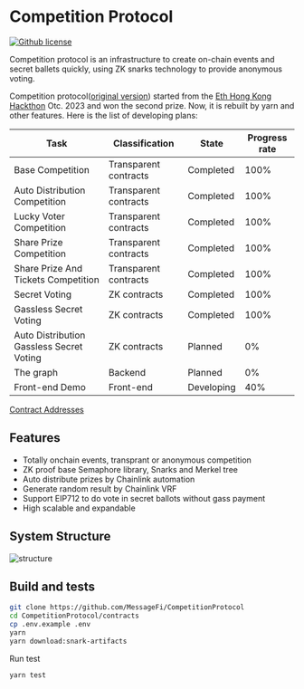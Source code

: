 # Competition Protocol

[![Github license](https://img.shields.io/github/license/semaphore-protocol/boilerplate.svg?style=flat-square)]()

Competition protocol is an infrastructure to create on-chain events and secret ballets quickly, using ZK snarks technology to provide anonymous voting.

Competition protocol([original version][pre]) started from the [Eth Hong Kong Hackthon][hackthon hk] Otc. 2023 and won the second prize. Now, it is rebuilt by yarn and other features.
Here is the list of developing plans:

| Task         | Classification   | State   | Progress rate |
|--------------|---------|---------|---------------|
| Base Competition | Transparent contracts|Completed    | 100%     |
| Auto Distribution Competition | Transparent contracts|Completed    | 100%     |
| Lucky Voter Competition | Transparent contracts|Completed    | 100%     |
| Share Prize Competition | Transparent contracts|Completed    | 100%     |
| Share Prize And Tickets Competition | Transparent contracts|Completed    | 100%     |
| Secret Voting | ZK contracts|Completed    | 100%     |
| Gassless Secret Voting | ZK contracts|Completed    | 100%     |
| Auto Distribution Gassless Secret Voting | ZK contracts|Planned    | 0%     |
| The graph | Backend |Planned    | 0%     |
| Front-end Demo | Front-end |Developing    | 40%     |

[Contract Addresses](https://github.com/MessageFi/CompetitionProtocol/blob/main/contracts/README.md)

## Features

- Totally onchain events, transprant or anonymous competition
- ZK proof base Semaphore library, Snarks and Merkel tree
- Auto distribute prizes by Chainlink automation
- Generate random result by Chainlink VRF
- Support EIP712 to do vote in secret ballots without gass payment
- High scalable and expandable

## System Structure
![structure](https://github.com/WeyNiDrop/CompetitionProtocol/blob/main/CompetitionProtocol.drawio.png?raw=true)

## Build and tests

```sh
git clone https://github.com/MessageFi/CompetitionProtocol
cd CompetitionProtocol/contracts
cp .env.example .env
yarn
yarn download:snark-artifacts
```
Run test
```sh
yarn test
```



   [pre]: <https://github.com/MessageFi/CompetitonProtocol>
   [hackthon hk]: <https://build.bewater.xyz/zh/campaigns/mUwy-2023ETH-HongKong-Hackathon/result>
